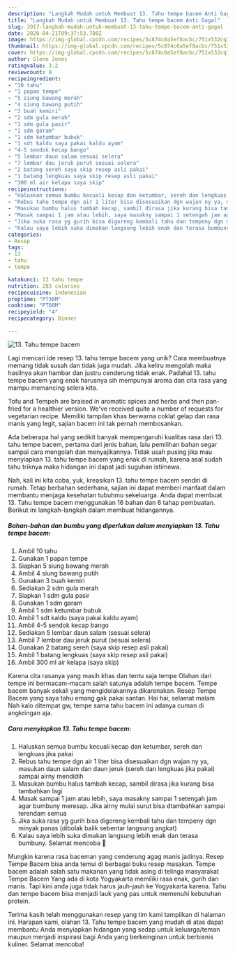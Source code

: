 ```yaml
---
description: "Langkah Mudah untuk Membuat 13. Tahu tempe bacem Anti Gagal"
title: "Langkah Mudah untuk Membuat 13. Tahu tempe bacem Anti Gagal"
slug: 3917-langkah-mudah-untuk-membuat-13-tahu-tempe-bacem-anti-gagal
date: 2020-04-21T09:37:53.780Z
image: https://img-global.cpcdn.com/recipes/5c874c0a5ef8acbc/751x532cq70/13-tahu-tempe-bacem-foto-resep-utama.jpg
thumbnail: https://img-global.cpcdn.com/recipes/5c874c0a5ef8acbc/751x532cq70/13-tahu-tempe-bacem-foto-resep-utama.jpg
cover: https://img-global.cpcdn.com/recipes/5c874c0a5ef8acbc/751x532cq70/13-tahu-tempe-bacem-foto-resep-utama.jpg
author: Glenn Jones
ratingvalue: 3.2
reviewcount: 8
recipeingredient:
- "10 tahu"
- "1 papan tempe"
- "5 siung bawang merah"
- "4 siung bawang putih"
- "3 buah kemiri"
- "2 sdm gula merah"
- "1 sdm gula pasir"
- "1 sdm garam"
- "1 sdm ketumbar bubuk"
- "1 sdt kaldu saya pakai kaldu ayam"
- "4-5 sendok kecap bango"
- "5 lembar daun salam sesuai selera"
- "7 lembar dau jeruk purut sesuai selera"
- "2 batang sereh saya skip resep asli pakai"
- "1 batang lengkuas saya skip resep asli pakai"
- "300 ml air kelapa saya skip"
recipeinstructions:
- "Haluskan semua bumbu kecuali kecap dan ketumbar, sereh dan lengkuas jika pakai"
- "Rebus tahu tempe dgn air 1 liter bisa disesuaikan dgn wajan ny ya, masukan daun salam dan daun jeruk (sereh dan lengkuas jika pakai) sampai airny mendidih"
- "Masukan bumbu halus tambah kecap, sambil dirasa jika kurang bisa tambahkan lagi"
- "Masak sampai 1 jam atau lebih, saya masakny sampai 1 setengah jam agar bumbuny meresap. Jika airny mulai surut bisa dtambahkan sampai terendam semua"
- "Jika suka rasa yg gurih bisa digoreng kembali tahu dan tempeny dgn minyak panas (dibolak balik sebentar langsung angkat)"
- "Kalau saya lebih suka dimakan langsung lebih enak dan terasa bumbuny. Selamat mencoba 🤗"
categories:
- Resep
tags:
- 13
- tahu
- tempe

katakunci: 13 tahu tempe 
nutrition: 283 calories
recipecuisine: Indonesian
preptime: "PT36M"
cooktime: "PT60M"
recipeyield: "4"
recipecategory: Dinner

---
```



![13. Tahu tempe bacem](https://img-global.cpcdn.com/recipes/5c874c0a5ef8acbc/751x532cq70/13-tahu-tempe-bacem-foto-resep-utama.jpg)

Lagi mencari ide resep 13. tahu tempe bacem yang unik? Cara membuatnya memang tidak susah dan tidak juga mudah. Jika keliru mengolah maka hasilnya akan hambar dan justru cenderung tidak enak. Padahal 13. tahu tempe bacem yang enak harusnya sih mempunyai aroma dan cita rasa yang mampu memancing selera kita.

Tofu and Tempeh are braised in aromatic spices and herbs and then pan-fried for a healthier version. We&#39;ve received quite a number of requests for vegetarian recipe. Memiliki tampilan khas berwarna coklat gelap dan rasa manis yang legit, sajian bacem ini tak pernah membosankan.

Ada beberapa hal yang sedikit banyak mempengaruhi kualitas rasa dari 13. tahu tempe bacem, pertama dari jenis bahan, lalu pemilihan bahan segar sampai cara mengolah dan menyajikannya. Tidak usah pusing jika mau menyiapkan 13. tahu tempe bacem yang enak di rumah, karena asal sudah tahu triknya maka hidangan ini dapat jadi suguhan istimewa.


Nah, kali ini kita coba, yuk, kreasikan 13. tahu tempe bacem sendiri di rumah. Tetap berbahan sederhana, sajian ini dapat memberi manfaat dalam membantu menjaga kesehatan tubuhmu sekeluarga. Anda dapat membuat 13. Tahu tempe bacem menggunakan 16 bahan dan 6 tahap pembuatan. Berikut ini langkah-langkah dalam membuat hidangannya.

<!--inarticleads1-->

##### Bahan-bahan dan bumbu yang diperlukan dalam menyiapkan 13. Tahu tempe bacem:

1. Ambil 10 tahu
1. Gunakan 1 papan tempe
1. Siapkan 5 siung bawang merah
1. Ambil 4 siung bawang putih
1. Gunakan 3 buah kemiri
1. Sediakan 2 sdm gula merah
1. Siapkan 1 sdm gula pasir
1. Gunakan 1 sdm garam
1. Ambil 1 sdm ketumbar bubuk
1. Ambil 1 sdt kaldu (saya pakai kaldu ayam)
1. Ambil 4-5 sendok kecap bango
1. Sediakan 5 lembar daun salam (sesuai selera)
1. Ambil 7 lembar dau jeruk purut (sesuai selera)
1. Gunakan 2 batang sereh (saya skip resep asli pakai)
1. Ambil 1 batang lengkuas (saya skip resep asli pakai)
1. Ambil 300 ml air kelapa (saya skip)


Karena cita rasanya yang masih khas dan tentu saja tempe Olahan dari tempe ini bermacam-macam salah satunya adalah tempe bacem. Tempe bacem banyak sekali yang mengidolakannya dikarenakan. Resep Tempe Bacem yang saya tahu emang gak pakai santan. Hai hai, selamat malam Nah kalo ditempat gw, tempe sama tahu bacem ini adanya cuman di angkringan aja. 

<!--inarticleads2-->

##### Cara menyiapkan 13. Tahu tempe bacem:

1. Haluskan semua bumbu kecuali kecap dan ketumbar, sereh dan lengkuas jika pakai
1. Rebus tahu tempe dgn air 1 liter bisa disesuaikan dgn wajan ny ya, masukan daun salam dan daun jeruk (sereh dan lengkuas jika pakai) sampai airny mendidih
1. Masukan bumbu halus tambah kecap, sambil dirasa jika kurang bisa tambahkan lagi
1. Masak sampai 1 jam atau lebih, saya masakny sampai 1 setengah jam agar bumbuny meresap. Jika airny mulai surut bisa dtambahkan sampai terendam semua
1. Jika suka rasa yg gurih bisa digoreng kembali tahu dan tempeny dgn minyak panas (dibolak balik sebentar langsung angkat)
1. Kalau saya lebih suka dimakan langsung lebih enak dan terasa bumbuny. Selamat mencoba 🤗


Mungkin karena rasa baceman yang cenderung agag manis jadinya. Resep Tempe Bacem bisa anda temui di berbagai buku resep masakan. Tempe bacem adalah salah satu makanan yang tidak asing di telinga masyarakat Tempe Bacem Yang ada di kota Yogyakarta memiliki rasa enak, gurih dan manis. Tapi kini anda juga tidak harus jauh-jauh ke Yogyakarta karena. Tahu dan tempe bacem bisa menjadi lauk yang pas untuk memenuhi kebutuhan protein. 

Terima kasih telah menggunakan resep yang tim kami tampilkan di halaman ini. Harapan kami, olahan 13. Tahu tempe bacem yang mudah di atas dapat membantu Anda menyiapkan hidangan yang sedap untuk keluarga/teman maupun menjadi inspirasi bagi Anda yang berkeinginan untuk berbisnis kuliner. Selamat mencoba!
